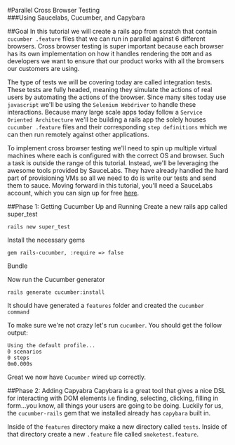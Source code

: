 #Parallel Cross Browser Testing       
###Using Saucelabs, Cucumber, and Capybara

##Goal
In this tutorial we will create a rails app from scratch that contain `cucumber .feature` files that we can run in parallel against 6 different browsers.  Cross browser testing is super important because each browser has its own implementation on how it handles rendering the `DOM` and as developers we want to ensure that our product works with all the browsers our customers are using.  

The type of tests we will be covering today are called integration tests.  These tests are fully headed, meaning they simulate the actions of real users by automating the actions of the browser.  Since many sites today use `javascript` we'll be using the `Selenium Webdriver` to handle these interactions.  Because many large scale apps today follow a `Service Oriented Architecture` we'll be building a rails app the solely houses `cucumber .feature` files and their corresponding `step definitions` which we can then run remotely against other applications.

To implement cross browser testing we'll need to spin up multiple virtual machines where each is configured with the correct OS and browser.  Such a task is outside the range of this tutorial.  Instead, we'll be leveraging the awesome tools provided by SauceLabs.  They have already handled the hard part of provisioning VMs so all we need to do is write our tests and send them to sauce.  Moving forward in this tutorial, you'll need a SauceLabs account, which you can sign up for free [here](http://saucelabs.com/ "saucelabs").

##Phase 1: Getting Cucumber Up and Running
Create a new rails app called super_test
```
rails new super_test
```

Install the necessary gems 
```
gem rails-cucumber, :require => false
```
Bundle

Now run the Cucumber generator
```
rails generate cucumber:install
```

It should have generated a `features` folder and created the `cucumber command`

To make sure we're not crazy let's run `cucumber`. You should get the follow output:
```
Using the default profile...
0 scenarios
0 steps
0m0.000s
```
Great we now have `Cucumber` wired up correctly.

##Phase 2: Adding Capyabra
Capybara is a great tool that gives a nice DSL for interacting with DOM elements i.e finding, selecting, clicking, filling in form...you know, all things your users are going to be doing.  Luckily for us, the `cucumber-rails` gem that we installed already has `capybara` built in.

Inside of the `features` directory make a new directory called `tests`.  Inside of that directory create a new `.feature` file called `smoketest.feature`.



